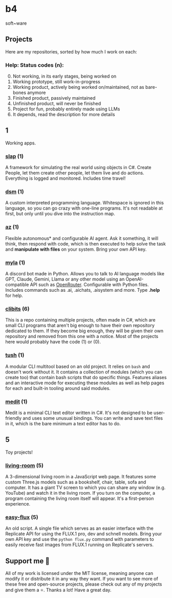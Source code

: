# b4
soft~ware

## Projects
Here are my repositories, sorted by how much I work on each:

### Help: Status codes (n):
0. Not working, in its early stages, being worked on
1. Working prototype, still work-in-progress
2. Working product, actively being worked on/maintained, not as bare-bones anymore
3. Finished product, passively maintained
4. Unfinished product, will never be finished
5. Project for fun, probably entirely made using LLMs
6. It depends, read the description for more details

## 1
Working apps.

### [slap](https://github.com/bf4r/slap) (1)
A framework for simulating the real world using objects in C#. Create People, let them create other people, let them live and do actions. Everything is logged and monitored. Includes time travel!

### [dsm](https://github.com/bf4r/dsm) (1)
A custom interpreted programming language. Whitespace is ignored in this language, so you can go crazy with one-line programs. It's not readable at first, but only until you dive into the instruction map.

### [az](https://github.com/bf4r/az) (1)
Flexible autonomous* and configurable AI agent. Ask it something, it will think, then respond with code, which is then executed to help solve the task and **manipulate with files** on your system. Bring your own API key.

### [myla](https://github.com/bf4r/myla) (1)
A discord bot made in Python. Allows you to talk to AI language models like GPT, Claude, Gemini, Llama or any other model using an OpenAI-compatible API such as [OpenRouter](https://openrouter.ai). Configurable with Python files. Includes commands such as .ai, .aichats, .aisystem and more. Type **.help** for help.

### [clibits](https://github.com/bf4r/clibits) (6)
This is a repo containing multiple projects, often made in C#, which are small CLI programs that aren't big enough to have their own repository dedicated to them. If they become big enough, they will be given their own repository and removed from this one with a notice. Most of the projects here would probably have the code (1) or (0).

### [tush](https://github.com/bf4r/tush) (1)
A modular CLI multitool based on an old project. It relies on `bash` and doesn't work without it. It contains a collection of modules (which you can create too) that contain bash scripts that do specific things. Features aliases and an interactive mode for executing these modules as well as help pages for each and built-in tooling around said modules.

### [medit](https://github.com/bf4r/medit) (1)
Medit is a minimal CLI text editor written in C#. It's not designed to be user-friendly and uses some unusual bindings. You can write and save text files in it, which is the bare minimum a text editor has to do.

## 5
Toy projects!

### [living-room](https://github.com/bf4r/living-room) (5)
A 3-dimensional living room in a JavaScript web page. It features some custom Three.js models such as a bookshelf, chair, table, sofa and computer. It has a giant TV screen to which you can share any window (e.g. YouTube) and watch it in the living room. If you turn on the computer, a program containing the living room itself will appear. It's a first-person experience.

### [easy-flux](https://github.com/bf4r/easy-flux) (5)
An old script. A single file which serves as an easier interface with the Replicate API for using the FLUX.1 pro, dev and schnell models. Bring your own API key and use the `python flux.py` command with parameters to easily receive fast images from FLUX.1 running on Replicate's servers.

## Support me 🥺
All of my work is licensed under the MIT license, meaning anyone can modify it or distribute it in any way they want. If you want to see more of these free and open-source projects, please check out any of my projects and give them a ⭐. Thanks a lot! Have a great day.
